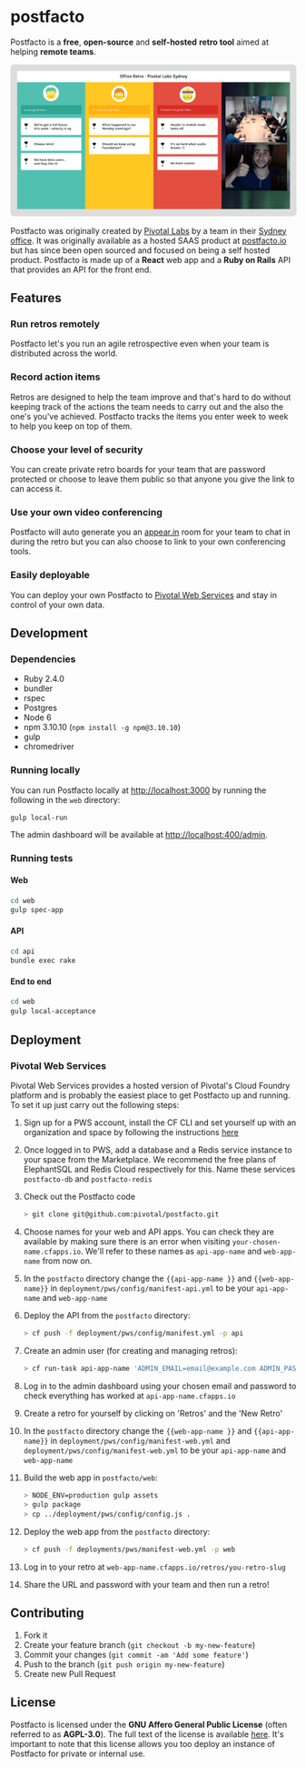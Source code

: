 # postfacto

Postfacto is a **free**, **open-source** and **self-hosted** **retro tool** aimed at helping **remote teams**.

![](media/sample-retro.png)

Postfacto was originally created by [Pivotal Labs](https://pivotal.io/labs) by a team in their [Sydney office](https://pivotal.io/locations/sydney). It was originally available as a hosted SAAS product at [postfacto.io](https://postfacto.io) but has since been open sourced and focused on being a self hosted product. Postfacto is made up of a **React** web app and a **Ruby on Rails** API that provides an API for the front end.

## Features

### Run retros remotely

Postfacto let's you run an agile retrospective even when your team is distributed across the world.

### Record action items

Retros are designed to help the team improve and that's hard to do without keeping track of the actions the team needs to carry out and the also the one's you've achieved. Postfacto tracks the items you enter week to week to help you keep on top of them.

### Choose your level of security

You can create private retro boards for your team that are password protected or choose to leave them public so that anyone you give the link to can access it.

### Use your own video conferencing

Postfacto will auto generate you an [appear.in](https://appear.in) room for your team to chat in during the retro but you can also choose to link to your own conferencing tools.

### Easily deployable

You can deploy your own Postfacto to [Pivotal Web Services](https://run.pivotal.io) and stay in control of your own data.

## Development

### Dependencies

* Ruby 2.4.0
* bundler
* rspec
* Postgres
* Node 6
* npm 3.10.10 (`npm install -g npm@3.10.10`)
* gulp
* chromedriver

### Running locally

You can run Postfacto locally at [http://localhost:3000]() by running the following in the `web` directory:

```bash
gulp local-run
```

The admin dashboard will be available at [http://localhost:400/admin]().

### Running tests

#### Web

```bash
cd web
gulp spec-app
```

#### API

```bash
cd api
bundle exec rake
```

#### End to end

```bash
cd web
gulp local-acceptance
```

## Deployment

### Pivotal Web Services

Pivotal Web Services provides a hosted version of Pivotal's Cloud Foundry platform and is probably the easiest place to get Postfacto up and running. To set it up just carry out the following steps:

1. Sign up for a PWS account, install the CF CLI and set yourself up with an organization and space by following the instructions [here](https://docs.run.pivotal.io/starting/)
1. Once logged in to PWS, add a database and a Redis service instance to your space from the Marketplace. We recommend the free plans of ElephantSQL and Redis Cloud respectively for this. Name these services `postfacto-db` and `postfacto-redis`
1. Check out the Postfacto code
    ```bash
    > git clone git@github.com:pivotal/postfacto.git
    ```

1. Choose names for your web and API apps. You can check they are available by making sure there is an error when visiting `your-chosen-name.cfapps.io`. We'll refer to these names as `api-app-name` and `web-app-name` from now on.
1. In the `postfacto` directory change the `{{api-app-name }}` and `{{web-app-name}}` in `deployment/pws/config/manifest-api.yml` to be your `api-app-name` and `web-app-name`
1. Deploy the API from the `postfacto` directory:
    ```bash
    > cf push -f deployment/pws/config/manifest.yml -p api
    ```

1. Create an admin user (for creating and managing retros):
    ```bash
    > cf run-task api-app-name 'ADMIN_EMAIL=email@example.com ADMIN_PASSWORD=password rake admin:create_user'
    ```

1. Log in to the admin dashboard using your chosen email and password to check everything has worked at `api-app-name.cfapps.io`
1. Create a retro for yourself by clicking on 'Retros' and the 'New Retro'
1. In the `postfacto` directory change the `{{web-app-name }}` and `{{api-app-name}}` in `deployment/pws/config/manifest-web.yml` and `deployment/pws/config/manifest-web.yml` to be your `api-app-name` and `web-app-name`
1. Build the web app in `postfacto/web`:
    ```bash
    > NODE_ENV=production gulp assets
    > gulp package
    > cp ../deployment/pws/config/config.js .
    ```

1. Deploy the web app from the `postfacto` directory:
    ```bash
    > cf push -f deployments/pws/manifest-web.yml -p web
    ```

1. Log in to your retro at `web-app-name.cfapps.io/retros/you-retro-slug`
1. Share the URL and password with your team and then run a retro!

## Contributing

1. Fork it
2. Create your feature branch (`git checkout -b my-new-feature`)
3. Commit your changes (`git commit -am 'Add some feature'`)
4. Push to the branch (`git push origin my-new-feature`)
5. Create new Pull Request

## License

Postfacto is licensed under the **GNU Affero General Public License** (often referred to as **AGPL-3.0**). The full text of the license is available [here](LICENSE.md). It's important to note that this license allows you too deploy an instance of Postfacto for private or internal use.
